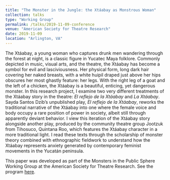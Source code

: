```yaml
---
title: "The Monster in the Jungle: the Xtáabay as Monstrous Woman"
collection: talks
type: "Working Group"
permalink: /talks/2019-11-09-conference
venue: "American Society for Theatre Research"
date: 2019-11-09
location: "Arlington, VA"
---
```


The Xtáabay, a young woman who captures drunk men wandering through the forest at night, is a classic figure in Yucatec Maya folklore. Commonly depicted in music, visual arts, and the theatre, the Xtáabay has become a symbol for evil and lasciviousness. Her physical form, long dark hair covering her naked breasts, with a white huipil draped just above her hips obscures her most ghastly feature: her legs. With the right leg of a goat and the left of a chicken, the Xtáabay is a beautiful, enticing, yet dangerous monster. In this research project, I examine two very different treatments of the Xtáabay story in the theatre: *El reflejo de la Xtáabay* and *La Xtáabay*. Sayda Santos Dzib’s unpublished play, *El reflejo de la Xtáabay*, reworks the traditional narrative of the Xtáabay into one where the female voice and body occupy a rare position of power in society, albeit still through apparently deviant behavior. I view this iteration of the Xtáabay story alongside another play, produced by the community theatre group Jootzuk from Tihosuco, Quintana Roo, which features the Xtáabay character in a more traditional light. I read these texts through the scholarship of monster theory combined with ethnographic fieldwork to understand how the Xtáabay represents anxiety generated by contemporary feminist movements in the Yucatán peninsula.   

This paper was developed as part of the Monsters in the Public Sphere Working Group at the American Society for Theatre Research. See the program [here](https://cdn.ymaws.com/www.astr.org/resource/resmgr/2019_conference/ASTR-ConferenceProgram2019-s.pdf).
